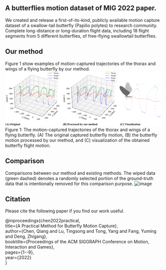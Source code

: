 ## A butterflies motion dataset of MIG 2022 paper. 
We created and release a first-of-its-kind, publicly available motion capture dataset of a swallow-tail butterfly (Papilio polytes) to research community. Complete long-distance or long-duration flight data, including 18 flight segments from 5 different butterflies, of free-flying swallowtail butterflies.  


## Our method
Figure 1 show examples of motion-captured trajectories of the thorax and wings of a flying butterfly by our method.
![image](https://github.com/ButterflyDataset/butterflymotiondatasets/blob/main/visualization/teaser_01.png)
Figure 1: The motion-captured trajectories of the thorax and wings of a flying butterfly. (A) The original captured butterfly
motion, (B) the butterfly motion processed by our method, and (C) visualization of the obtained butterfly flight motion.


## Comparison
Comparisons between our method and existing methods. The wiped data (green dashed) denotes a randomly selected portion of the ground-truth data that is intentionally removed for this comparison purpose.
![image](https://github.com/ButterflyDataset/butterflymotiondatasets/blob/main/visualization/Comparisons.gif)



## Citation

Please cite the following paper if you find our work useful.  

@inproceedings{chen2022practical,  
  title={A Practical Method for Butterfly Motion Capture},  
  author={Chen, Qiang and Lu, Tingsong and Tong, Yang and Fang, Yuming and Deng, Zhigang},  
  booktitle={Proceedings of the ACM SIGGRAPH Conference on Motion, Interaction and Games},  
  pages={1--9},  
  year={2022}  
}  
